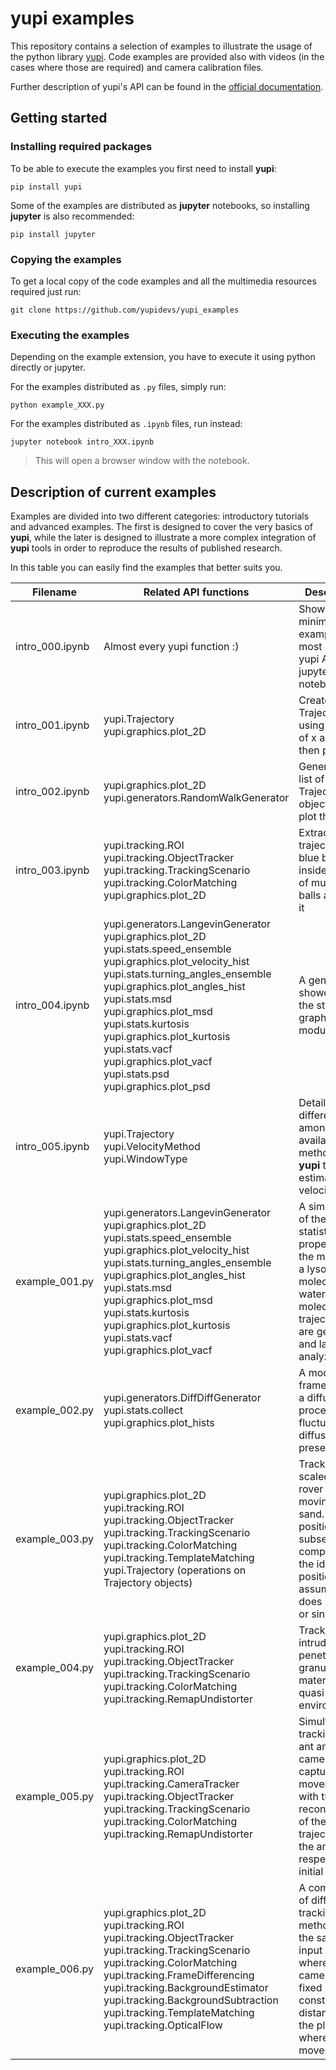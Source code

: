 # **yupi** examples

This repository contains a selection of examples to illustrate the usage of the python library [yupi](https://github.com/yupidevs/yupi).  Code examples are provided also with videos (in the cases where those are required) and camera calibration files.

Further description of yupi's API can be found in the [official documentation](https://yupi.readthedocs.io/en/latest/).

## Getting started


### Installing required packages

To be able to execute the examples you first need to install **yupi**:

```shell
pip install yupi
```

Some of the examples are distributed as **jupyter** notebooks, so installing **jupyter** is also recommended:

```shell
pip install jupyter
```

### Copying the examples

To get a local copy of the code examples and all the multimedia resources required just run:

```shell
git clone https://github.com/yupidevs/yupi_examples
```

### Executing the examples

Depending on the example extension, you have to execute it using python directly or jupyter.

For the examples distributed as `.py` files, simply run:

```shell
python example_XXX.py
```

For the examples distributed as `.ipynb` files, run instead:

```shell
jupyter notebook intro_XXX.ipynb
```

> This will open a browser window with the notebook.

## Description of current examples

Examples are divided into two different categories: introductory tutorials and advanced examples. The first is designed to cover the very basics of **yupi**, while the later is designed to illustrate a more complex integration of **yupi** tools in order to reproduce the results of published research.

In this table you can easily find the examples that better suits you.

| Filename        | Related API functions                                                   | Description                                                         |
| --------------- | ----------------------------------------------------------------------- | ------------------------------------------------------------------- |
| intro_000.ipynb    | Almost every yupi function :)                                    | Showcases minimal examples of most of the yupi APIs in a jupyter notebook   |
| intro_001.ipynb    | yupi.Trajectory <br> yupi.graphics.plot_2D                              | Creates a Trajectory using arrays of x and y, then plot it          |
| intro_002.ipynb    | yupi.graphics.plot_2D <br> yupi.generators.RandomWalkGenerator          | Generates a list of Trajectory objects and plot them all            |
| intro_003.ipynb    | yupi.tracking.ROI<br> yupi.tracking.ObjectTracker<br> yupi.tracking.TrackingScenario<br> yupi.tracking.ColorMatching <br> yupi.graphics.plot_2D | Extracts the trajectory of a blue ball inside a video of multiple balls and plots it |
| intro_004.ipynb  |  yupi.generators.LangevinGenerator <br> yupi.graphics.plot_2D <br> yupi.stats.speed_ensemble <br> yupi.graphics.plot_velocity_hist <br> yupi.stats.turning_angles_ensemble <br> yupi.graphics.plot_angles_hist <br> yupi.stats.msd  <br> yupi.graphics.plot_msd  <br> yupi.stats.kurtosis <br> yupi.graphics.plot_kurtosis <br> yupi.stats.vacf <br> yupi.graphics.plot_vacf <br> yupi.stats.psd <br> yupi.graphics.plot_psd  |  A general showcase of the stats and graphics modules.   |
| intro_005.ipynb    | yupi.Trajectory  <br> yupi.VelocityMethod  <br> yupi.WindowType    | Details the differences among the available methods in **yupi** to estimate velocity  |
| example_001.py  |  yupi.generators.LangevinGenerator <br> yupi.graphics.plot_2D <br> yupi.stats.speed_ensemble <br> yupi.graphics.plot_velocity_hist <br> yupi.stats.turning_angles_ensemble <br> yupi.graphics.plot_angles_hist <br> yupi.stats.msd  <br> yupi.graphics.plot_msd  <br> yupi.stats.kurtosis <br> yupi.graphics.plot_kurtosis <br> yupi.stats.vacf <br> yupi.graphics.plot_vacf |  A simulation of the statistical properties for the motion of a lysozyme molecule in water. Several molecule trajectories are generated and later analyzed.   |
| example_002.py  |  yupi.generators.DiffDiffGenerator <br> yupi.stats.collect <br> yupi.graphics.plot_hists |  A model framework of a diffusion process with fluctuating diffusivity is presented.  |
| example_003.py  |  yupi.graphics.plot_2D <br> yupi.tracking.ROI <br> yupi.tracking.ObjectTracker <br> yupi.tracking.TrackingScenario <br> yupi.tracking.ColorMatching  <br> yupi.tracking.TemplateMatching <br> yupi.Trajectory (operations on Trajectory objects) |  Tracking a scaled-size rover wheel moving over sand. The position is subsequently compared to the ideal position assuming it does not slip or sink.  |
| example_004.py  |  yupi.graphics.plot_2D <br> yupi.tracking.ROI <br> yupi.tracking.ObjectTracker <br> yupi.tracking.TrackingScenario <br> yupi.tracking.ColorMatching  <br> yupi.tracking.RemapUndistorter  |  Tracking an intruder while penetrating a granular material in a quasi 2D enviroment.  |
| example_005.py  |  yupi.graphics.plot_2D <br> yupi.tracking.ROI <br> yupi.tracking.CameraTracker <br> yupi.tracking.ObjectTracker <br> yupi.tracking.TrackingScenario <br> yupi.tracking.ColorMatching  <br> yupi.tracking.RemapUndistorter  |  Simultaneous tracking of an ant and the camera capturing its movement with the reconstruction of the trajectory of the ant respect its initial position.  |
| example_006.py  |  yupi.graphics.plot_2D <br> yupi.tracking.ROI <br> yupi.tracking.ObjectTracker <br> yupi.tracking.TrackingScenario <br> yupi.tracking.ColorMatching <br> yupi.tracking.FrameDifferencing <br> yupi.tracking.BackgroundEstimator  <br> yupi.tracking.BackgroundSubtraction  <br> yupi.tracking.TemplateMatching <br> yupi.tracking.OpticalFlow  |  A comparison of different tracking methods over the same input video where the camera is fixed at a constant distance from the plane where an ant moves.  |
